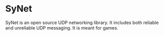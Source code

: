 # SyNet
SyNet is an open source UDP networking library. It includes both reliable and unreliable UDP messaging. It is meant for games.
